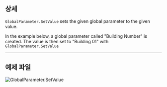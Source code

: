 ## 상세
`GlobalParameter.SetValue` sets the given global parameter to the given value.

In the example below, a global parameter called "Building Number" is created. The value is then set to "Building 01" with `GlobalParameter.SetValue`
___
## 예제 파일

![GlobalParameter.SetValue](./Revit.Elements.GlobalParameter.SetValue_img.jpg)
